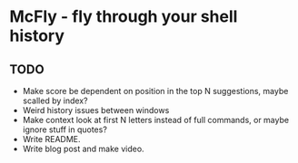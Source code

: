 # McFly - fly through your shell history

## TODO

* Make score be dependent on position in the top N suggestions, maybe scalled by index?
* Weird history issues between windows
* Make context look at first N letters instead of full commands, or maybe ignore stuff in quotes?
* Write README.
* Write blog post and make video.
